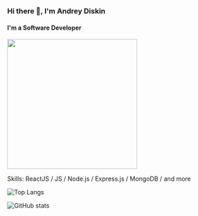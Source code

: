 ### Hi there 👋, I'm Andrey Diskin
#### I'm a Software Developer

<img src="https://cdn.dribbble.com/users/1162077/screenshots/3848914/programmer.gif" width="300"/>

Skills: ReactJS / JS / Node.js / Express.js / MongoDB / and more
  

 ![Top Langs](https://github-readme-stats.vercel.app/api/top-langs/?username=andreydiskin&hide=javascript,css,scss,html&theme=tokyonight)

![GitHub stats](https://github-readme-stats.vercel.app/api?username=andreydiskin&show_icons=true)  





